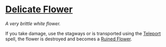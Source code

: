 # [Delicate Flower](https://hollowknight.wiki/w/Delicate_Flower)

*A very brittle white flower.*

If you take damage, use the stagways or is transported using the [Teleport](https://5e.tools/spells.html#teleport_xphb) spell, the flower is destroyed and becomes a [Ruined Flower](/items/ruined_flower.md).
